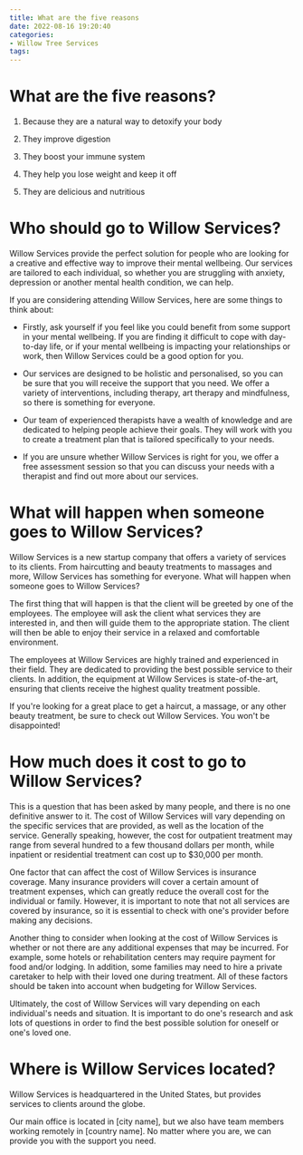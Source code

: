 ```yaml
---
title: What are the five reasons
date: 2022-08-16 19:20:40
categories:
- Willow Tree Services
tags:
---
```



#  What are the five reasons?

1. Because they are a natural way to detoxify your body

2. They improve digestion

3. They boost your immune system

4. They help you lose weight and keep it off

5. They are delicious and nutritious

#  Who should go to Willow Services?

 Willow Services provide the perfect solution for people who are looking for a creative and effective way to improve their mental wellbeing. Our services are tailored to each individual, so whether you are struggling with anxiety, depression or another mental health condition, we can help.

If you are considering attending Willow Services, here are some things to think about:

* Firstly, ask yourself if you feel like you could benefit from some support in your mental wellbeing. If you are finding it difficult to cope with day-to-day life, or if your mental wellbeing is impacting your relationships or work, then Willow Services could be a good option for you.

* Our services are designed to be holistic and personalised, so you can be sure that you will receive the support that you need. We offer a variety of interventions, including therapy, art therapy and mindfulness, so there is something for everyone.

* Our team of experienced therapists have a wealth of knowledge and are dedicated to helping people achieve their goals. They will work with you to create a treatment plan that is tailored specifically to your needs.

* If you are unsure whether Willow Services is right for you, we offer a free assessment session so that you can discuss your needs with a therapist and find out more about our services.

#  What will happen when someone goes to Willow Services?

Willow Services is a new startup company that offers a variety of services to its clients. From haircutting and beauty treatments to massages and more, Willow Services has something for everyone. What will happen when someone goes to Willow Services?

The first thing that will happen is that the client will be greeted by one of the employees. The employee will ask the client what services they are interested in, and then will guide them to the appropriate station. The client will then be able to enjoy their service in a relaxed and comfortable environment.

The employees at Willow Services are highly trained and experienced in their field. They are dedicated to providing the best possible service to their clients. In addition, the equipment at Willow Services is state-of-the-art, ensuring that clients receive the highest quality treatment possible.

If you're looking for a great place to get a haircut, a massage, or any other beauty treatment, be sure to check out Willow Services. You won't be disappointed!

#  How much does it cost to go to Willow Services?

This is a question that has been asked by many people, and there is no one definitive answer to it. The cost of Willow Services will vary depending on the specific services that are provided, as well as the location of the service. Generally speaking, however, the cost for outpatient treatment may range from several hundred to a few thousand dollars per month, while inpatient or residential treatment can cost up to $30,000 per month.

One factor that can affect the cost of Willow Services is insurance coverage. Many insurance providers will cover a certain amount of treatment expenses, which can greatly reduce the overall cost for the individual or family. However, it is important to note that not all services are covered by insurance, so it is essential to check with one's provider before making any decisions.

Another thing to consider when looking at the cost of Willow Services is whether or not there are any additional expenses that may be incurred. For example, some hotels or rehabilitation centers may require payment for food and/or lodging. In addition, some families may need to hire a private caretaker to help with their loved one during treatment. All of these factors should be taken into account when budgeting for Willow Services.

Ultimately, the cost of Willow Services will vary depending on each individual's needs and situation. It is important to do one's research and ask lots of questions in order to find the best possible solution for oneself or one's loved one.

#  Where is Willow Services located?

Willow Services is headquartered in the United States, but provides services to clients around the globe.

Our main office is located in [city name], but we also have team members working remotely in [country name]. No matter where you are, we can provide you with the support you need.